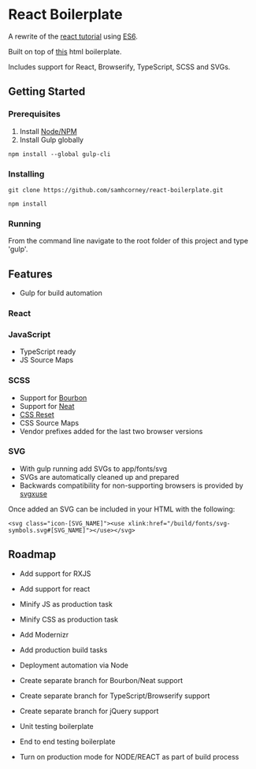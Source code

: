 # React Boilerplate

A rewrite of the [react tutorial](https://facebook.github.io/react/docs/tutorial.html) using [ES6](http://www.newmediacampaigns.com/blog/refactoring-react-components-to-es6-classes).

Built on top of [this](https://github.com/samhcorney/html-boilerplate) html boilerplate.

Includes support for React, Browserify, TypeScript, SCSS and SVGs.

## Getting Started

### Prerequisites

1. Install [Node/NPM](https://nodejs.org/en/download/)
2. Install Gulp globally

```
npm install --global gulp-cli
```
### Installing

```
git clone https://github.com/samhcorney/react-boilerplate.git
```

```
npm install
```
### Running

From the command line navigate to the root folder of this project and type 'gulp'.

## Features

* Gulp for build automation

### React

### JavaScript
* TypeScript ready
* JS Source Maps

### SCSS

* Support for [Bourbon](http://bourbon.io)
* Support for [Neat](http://neat.bourbon.io)
* [CSS Reset](http://meyerweb.com/eric/tools/css/reset)
* CSS Source Maps
* Vendor prefixes added for the last two browser versions

### SVG

* With gulp running add SVGs to app/fonts/svg
* SVGs are automatically cleaned up and prepared
* Backwards compatibility for non-supporting browsers is provided by [svgxuse](https://github.com/Keyamoon/svgxuse)

Once added an SVG can be included in your HTML with the following:

```
<svg class="icon-[SVG_NAME]"><use xlink:href="/build/fonts/svg-symbols.svg#[SVG_NAME]"></use></svg>
```

## Roadmap
* Add support for RXJS
* Add support for react
* Minify JS as production task
* Minify CSS as production task
* Add Modernizr
* Add production build tasks
* Deployment automation via Node
* Create separate branch for Bourbon/Neat support
* Create separate branch for TypeScript/Browserify support
* Create separate branch for jQuery support
* Unit testing boilerplate
* End to end testing boilerplate

* Turn on production mode for NODE/REACT as part of build process
